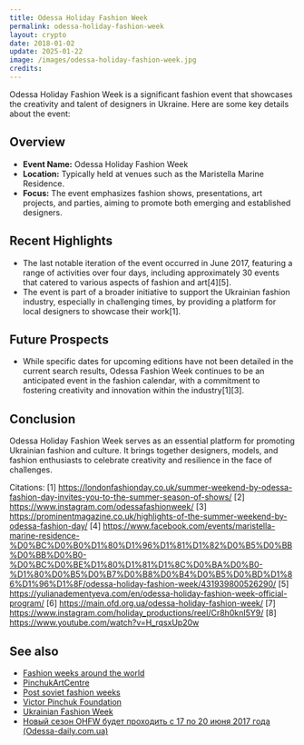 ```yaml
---
title: Odessa Holiday Fashion Week
permalink: odessa-holiday-fashion-week
layout: crypto
date: 2018-01-02
update: 2025-01-22
image: /images/odessa-holiday-fashion-week.jpg
credits:
---
```


Odessa Holiday Fashion Week is a significant fashion event that showcases the creativity and talent of designers in Ukraine. Here are some key details about the event:

## Overview
- **Event Name:** Odessa Holiday Fashion Week
- **Location:** Typically held at venues such as the Maristella Marine Residence.
- **Focus:** The event emphasizes fashion shows, presentations, art projects, and parties, aiming to promote both emerging and established designers.

## Recent Highlights
- The last notable iteration of the event occurred in June 2017, featuring a range of activities over four days, including approximately 30 events that catered to various aspects of fashion and art[4][5].
- The event is part of a broader initiative to support the Ukrainian fashion industry, especially in challenging times, by providing a platform for local designers to showcase their work[1].

## Future Prospects
- While specific dates for upcoming editions have not been detailed in the current search results, Odessa Fashion Week continues to be an anticipated event in the fashion calendar, with a commitment to fostering creativity and innovation within the industry[1][3].

## Conclusion
Odessa Holiday Fashion Week serves as an essential platform for promoting Ukrainian fashion and culture. It brings together designers, models, and fashion enthusiasts to celebrate creativity and resilience in the face of challenges.

Citations:
[1] https://londonfashionday.co.uk/summer-weekend-by-odessa-fashion-day-invites-you-to-the-summer-season-of-shows/
[2] https://www.instagram.com/odessafashionweek/
[3] https://prominentmagazine.co.uk/highlights-of-the-summer-weekend-by-odessa-fashion-day/
[4] https://www.facebook.com/events/maristella-marine-residence-%D0%BC%D0%B0%D1%80%D1%96%D1%81%D1%82%D0%B5%D0%BB%D0%BB%D0%B0-%D0%BC%D0%BE%D1%80%D1%81%D1%8C%D0%BA%D0%B0-%D1%80%D0%B5%D0%B7%D0%B8%D0%B4%D0%B5%D0%BD%D1%86%D1%96%D1%8F/odessa-holiday-fashion-week/431939800526290/
[5] https://yulianadementyeva.com/en/odessa-holiday-fashion-week-official-program/
[6] https://main.ofd.org.ua/odessa-holiday-fashion-week/
[7] https://www.instagram.com/holiday_productions/reel/Cr8h0knI5Y9/
[8] https://www.youtube.com/watch?v=H_rqsxUp20w

## See also

+ [Fashion weeks around the world](fashion-weeks-around-the-world)
+ [PinchukArtCentre](pinchukartcentre)
+ [Post soviet fashion weeks](post-soviet-fashion-weeks)
+ [Victor Pinchuk Foundation](victor-pinchuk-foundation)
+ [Ukrainian Fashion Week](ukrainian-fashion-week)
+ [Новый сезон OHFW будет проходить с 17 по 20 июня 2017 года (Odessa-daily.com.ua)](http://odessa-daily.com.ua/news/odessa-holiday-fashion-week-2017-id90432.html)
